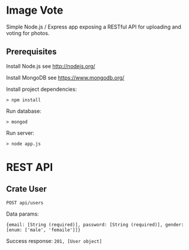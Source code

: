 Image Vote
==========
Simple Node.js / Express app exposing a RESTful API for uploading and voting for photos.

Prerequisites
-------------

Install Node.js
  see http://nodejs.org/

Install MongoDB
  see https://www.mongodb.org/

Install project dependencies:

`> npm install`

Run database:

`> mongod`

Run server:

`> node app.js`

REST API
========
Crate User
----------
`POST api/users`

Data params:

`{email: [String (required)], password: [String (required)], gender: [enum: ['male', 'femaile']]}`

Success response:
`201, [User object]`



